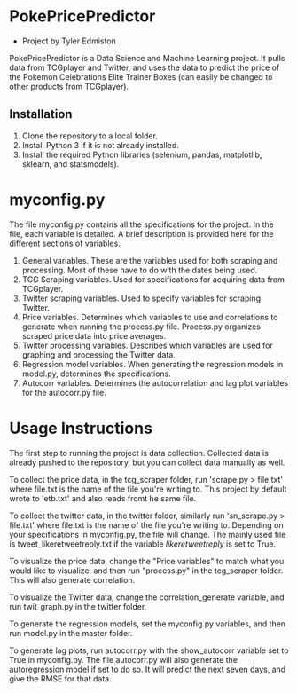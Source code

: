 # PokePricePredictor

- Project by Tyler Edmiston

PokePricePredictor is a Data Science and Machine Learning project. It pulls data from TCGplayer and Twitter, and uses the data to predict the price of the Pokemon Celebrations Elite Trainer Boxes (can easily be changed to other products from TCGplayer). 


## Installation
1. Clone the repository to a local folder.
2. Install Python 3 if it is not already installed.
3. Install the required Python libraries (selenium, pandas, matplotlib, sklearn, and statsmodels).


# myconfig.py

The file myconfig.py contains all the specifications for the project. In the file, each variable is detailed. A brief description is provided here for the different sections of variables.

1.  General variables. These are the variables used for both scraping and processing. Most of these have to do with the dates being used.
2. TCG Scraping variables. Used for specifications for acquiring data from TCGplayer.
3. Twitter scraping variables. Used to specify variables for scraping Twitter. 
4. Price variables. Determines which variables to use and correlations to generate when running the process.py file. Process.py organizes scraped price data into price averages.
5. Twitter processing variables. Describes which variables are used for graphing and processing the Twitter data.
6. Regression model variables. When generating the regression models in model.py, determines the specifications.
7. Autocorr variables. Determines the autocorrelation and lag plot variables for the autocorr.py file.

# Usage Instructions

The first step to running the project is data collection. Collected data is already pushed to the repository, but you can collect data manually as well.

To collect the price data, in the tcg_scraper folder, run 'scrape.py > file.txt' where file.txt is the name of the file you're writing to. This project by default wrote to 'etb.txt' and also reads fromt he same file.

To collect the twitter data, in the twitter folder, similarly run 'sn_scrape.py > file.txt' where file.txt is the name of the file you're writing to. Depending on your specifications in myconfig.py, the file will change. The mainly used file is tweet_likeretweetreply.txt if the variable *likeretweetreply* is set to True.

To visualize the price data, change the "Price variables" to match what you would like to visualize, and then run "process.py" in the tcg_scraper folder. This will also generate correlation.

To visualize the Twitter data, change the correlation_generate variable, and run twit_graph.py in the twitter folder.

To generate the regression models, set the myconfig.py variables, and then run model.py in the master folder. 

To generate lag plots, run autocorr.py with the show_autocorr variable set to True in myconfig.py. The file autocorr.py will also generate the autoregression model if set to do so. It will predict the next seven days, and give the RMSE for that data.